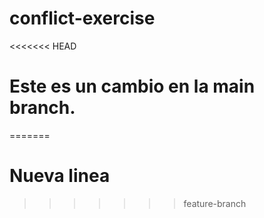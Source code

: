 # conflict-exercise

<<<<<<< HEAD
# Este es un cambio en la main branch.
=======
# Nueva linea
>>>>>>> feature-branch

